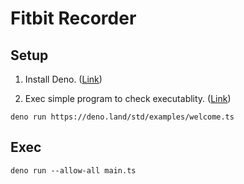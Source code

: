 # Fitbit Recorder

## Setup

1. Install Deno. ([Link](https://deno.land/#installation))

2. Exec simple program to check executablity. ([Link](https://deno.land/#getting-started))

```shell
deno run https://deno.land/std/examples/welcome.ts
```

## Exec

```shell
deno run --allow-all main.ts
```
